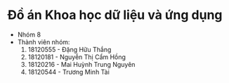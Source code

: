 # Đồ án Khoa học dữ liệu và ứng dụng
- Nhóm 8
- Thành viên nhóm:
    1. 18120555 - Đặng Hữu Thắng
    2. 18120181 - Nguyễn Thị Cẩm Hồng
    3. 18120216 - Mai Huỳnh Trung Nguyên
    4. 18120544 - Trương Minh Tài